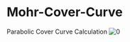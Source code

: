 # Mohr-Cover-Curve
Parabolic Cover Curve Calculation
![0](https://github.com/user-attachments/assets/5929fdb5-b3d8-421d-833f-cbf21f3c8601)
